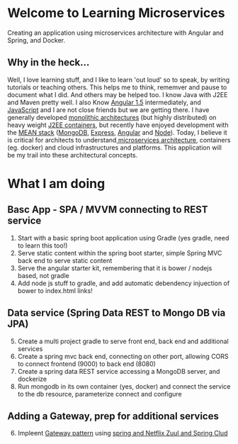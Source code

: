 # Welcome to Learning Microservices

Creating an application using microservices architecture with Angular and Spring, and Docker.

## Why in the heck...

Well, I love learning stuff, and I like to learn 'out loud' so to speak, by writing tutorials or teaching others. 
This helps me to think, rememver and pause to document what I did. And others may be helped too.
I know Java with J2EE and Maven pretty well. I also Know [Angular 1.5](https://angularjs.org/) intermediately, and [JavaScript](https://en.wikipedia.org/wiki/ECMAScript) and I are not
close friends but we are getting there. I have generally developed [monolithic architectures](http://microservices.io/patterns/monolithic.html) (but highly distributed)
on heavy weight [J2EE containers](http://docs.oracle.com/cd/E17904_01/web.1111/e13706/overview.htm#WLPRG107), but recently have enjoyed development with the [MEAN stack](https://meanjs.org/) ([MongoDB](https://www.mongodb.com/), [Express](http://expressjs.com/), [Angular](https://angularjs.org/) and [Node](https://nodejs.org/en/)). Today, I believe it is 
critical for architects to understand[ microservices architecture](http://microservices.io/patterns/microservices.html), containers (eg. docker) and cloud infrastructures and platforms.
This application will be my trail into these architectural concepts. 

# What I am doing

## Basc App - SPA / MVVM connecting to REST service

1. Start with a basic spring boot application using Gradle (yes gradle, need to learn this too!)
2. Serve static content within the spring boot starter, simple Spring MVC back end to serve static content
3. Serve the angular starter kit, remembering that it is bower / nodejs based, not gradle
4. Add node js stuff to gradle, and add automatic debendency injuection of bower to index.html links!

## Data service (Spring Data REST to Mongo DB via JPA)

5. Create a multi project gradle to serve front end, back end and additional services
6. Create a spring mvc back end, connecting on other port, allowing CORS to connect frontend (9000) to back end (8080)
7. Create a spring data REST service accessing a MongoDB server, and dockerize 
8. Run mongodb in its own container (yes, docker) and connect the service to the db resource, parameterize connect and configure

## Adding a Gateway, prep for additional services

6. Impleent [Gateway pattern](http://kubecloud.io/apigatewaypattern/) using [spring and Netflix Zuul and Spring Clud](http://kubecloud.io/apigatewaypattern/) 

